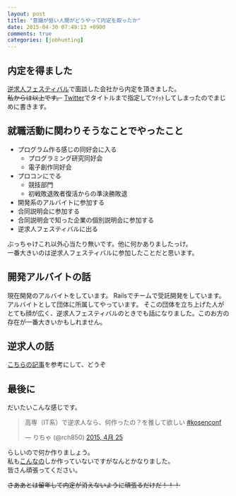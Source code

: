 ```yaml
---
layout: post
title: "意識が低い人間がどうやって内定を取ったか"
date: 2015-04-30 07:49:13 +0900
comments: true
categories: [jobhunting]
---
```


## 内定を得ました

[逆求人フェスティバル](/blog/2015/03/30/student-hunting-report/)で面談した会社から内定を頂きました。  
~~私からは以上です。~~ [Twitter](https://twitter.com/virusVer001/status/573792496666304512)でタイトルまで指定してﾂｲｯﾄしてしまったのでまじめに書きます。  

<!-- more -->

## 就職活動に関わりそうなことでやったこと ##

* プログラム作る感じの同好会に入る
	+ プログラミング研究同好会
	+ 電子創作同好会
* プロコンにでる
	+ 競技部門
	+ 初戦敗退敗者復活からの準決勝敗退
* 開発系のアルバイトに参加する
* 合同説明会に参加する
* 合同説明会で知った企業の個別説明会に参加する
* 逆求人フェスティバルに出る

ぶっちゃけこれ以外心当たり無いです。他に何かありましたっけ。  
一番大きいのは逆求人フェスティバルに参加したことだと思います。  

## 開発アルバイトの話

現在開発のアルバイトをしています。
Railsでチームで受託開発をしています。
アルバイトとして団体に所属してやっています。
そこの団体を立ち上げた人がとても顔が広く、逆求人フェスティバルのときでも話になりました。このお方の存在が一番大きいかもしれません。

## 逆求人の話

[こちらの記事](/blog/2015/03/30/student-hunting-report/)を参考にして、どうぞ

## 最後に

だいたいこんな感じです。

<blockquote class="twitter-tweet" lang="ja"><p lang="ja" dir="ltr">高専（IT系）で逆求人なら、何作ったの？を推して欲しい <a href="https://twitter.com/hashtag/kosenconf?src=hash">#kosenconf</a></p>&mdash; りちゃ (@rch850) <a href="https://twitter.com/rch850/status/591875472574648320">2015, 4月 25</a></blockquote>
<script async src="//platform.twitter.com/widgets.js" charset="utf-8"></script>

らしいので何か作りましょう。  
私も[こんなの](https://github.com/virusbb001/)しか作っていないですがなんとかなりました。  
皆さん頑張ってください。  

~~さああとは留年して内定が消えないように頑張るだけだ！！！~~
